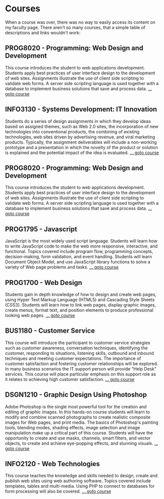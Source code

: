 Courses
=======

When a course was over, there was no way to easily access its content on my faculty page. There aren't so many courses, that a simple table of descriptions and links wouldn't work:

PROG8020 - Programming: Web Design and Development
-------

This course introduces the student to web applications development. Students apply best practices of user interface design to the
development of web sites. Assignments illustrate the use of client side scripting to validate web forms. A server side scripting language is used together with a database to implement business solutions that save and process data. [... goto course](PROG8020.html)

INFO3130 - Systems Development: IT Innovation
-------

Students do a series of design assignments in which they develop ideas based on assigned themes, such as Web 2.0 sites, the incorporation of new technologies into conventional products, the combining of existing technologies, web sites driven by advertising revenue, and viral marketing products. Typically, the assignment deliverables will include a non-working prototype and a presentation in which the novelty of the product or solution is explained and the potential impact of the idea is evaluated. [... goto course](INFO3130.html)

PROG8020 - Programming: Web Design and Development
-------

This course introduces the student to web applications development. Students apply best practices of user interface design to the development of web sites. Assignments illustrate the use of client side scripting to validate web forms. A server side scripting language is used together with a database to implement business solutions that save and process data. [... goto course](PROG8020.html)


PROG1795 - Javascript
-----

JavaScript is the most widely used script language. Students will learn how to write JavaScript code to make the web more responsive, interactive, and functional. Topics covered include program flow, programming concepts, decision-making, form validation, and event handling. Students will learn Document Object Model, and use JavaScript library functions to solve a variety of Web page problems and tasks. [... goto course](PROG1795.html)
 

PROG1700 - Web Design
-----

Students gain in depth knowledge of how to design and create web pages, using Hyper Text Markup Language (HTML5) and Cascading Style Sheets (CSS3). Students will learn how to link web pages, display graphic images, create menus, format text, and position elements to produce professional looking web pages. [... goto course](PROG1700.html)

BUS1180 - Customer Service
---------

This course will introduce the participant to customer service strategies such as customer awareness, conversation techniques, identifying the customer, responding to situations, listening skills, outbound and inbound techniques and meeting customer expectations. The importance of customer satisfaction and fostering customer relationships will be explored. In many business scenarios the IT support person will provide "Help Desk" services. This course will place particular emphasis on this support role as it relates to achieving high customer satisfaction. [... goto course](BUS1180.html)

DSGN1210 - Graphic Design Using Photoshop
-----------

Adobe Photoshop is the single most powerful tool for the creation and editing of graphic images. In this hands-on course students will learn to modify and combine scanned photographs to create realistic composite images for Web pages, and print media. The basics of Photoshop's painting tools, blending modes, shading effects, image selection and image manipulation make up a critical part of this course. Students will have the opportunity to create and use masks, channels, smart filters, and vector objects, to create and achieve eye-popping effects, and stunning visuals. [... goto course](DSGN1210.html)

INFO2120 - Web Technologies
---------

This course teaches the knowledge and skills needed to design, create and publish web sites using web authoring software. Topics covered include templates, tables and multi-media. Using PHP to connect to databases for form processing will also be covered. [... goto course](INFO2120.html)

